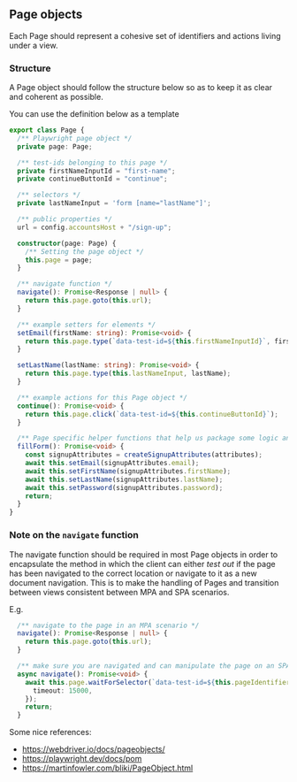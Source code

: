 ## Page objects

Each Page should represent a cohesive set of identifiers and actions living under a view.

### Structure

A Page object should follow the structure below so as to keep it as clear and coherent as possible.

You can use the definition below as a template

```typescript
export class Page {
  /** Playwright page object */
  private page: Page;

  /** test-ids belonging to this page */
  private firstNameInputId = "first-name";
  private continueButtonId = "continue";

  /** selectors */
  private lastNameInput = 'form [name="lastName"]';

  /** public properties */
  url = config.accountsHost + "/sign-up";

  constructor(page: Page) {
    /** Setting the page object */
    this.page = page;
  }

  /** navigate function */
  navigate(): Promise<Response | null> {
    return this.page.goto(this.url);
  }

  /** example setters for elements */
  setEmail(firstName: string): Promise<void> {
    return this.page.type(`data-test-id=${this.firstNameInputId}`, firstName);
  }

  setLastName(lastName: string): Promise<void> {
    return this.page.type(this.lastNameInput, lastName);
  }

  /** example actions for this Page object */
  continue(): Promise<void> {
    return this.page.click(`data-test-id=${this.continueButtonId}`);
  }

  /** Page specific helper functions that help us package some logic and keep the PageObjects as cohesive as possible. */
  fillForm(): Promise<void> {
    const signupAttributes = createSignupAttributes(attributes);
    await this.setEmail(signupAttributes.email);
    await this.setFirstName(signupAttributes.firstName);
    await this.setLastName(signupAttributes.lastName);
    await this.setPassword(signupAttributes.password);
    return;
  }
}
```

### Note on the `navigate` function

The navigate function should be required in most Page objects in order to encapsulate the method in which the client can either _test out_ if the page has been navigated to the correct location or navigate to it as a new document navigation.
This is to make the handling of Pages and transition between views consistent between MPA and SPA scenarios.

E.g.

```typescript
  /** navigate to the page in an MPA scenario */
  navigate(): Promise<Response | null> {
    return this.page.goto(this.url);
  }

  /** make sure you are navigated and can manipulate the page on an SPA scenario */
  async navigate(): Promise<void> {
    await this.page.waitForSelector(`data-test-id=${this.pageIdentifier}`, {
      timeout: 15000,
    });
    return;
  }
```

Some nice references:

- https://webdriver.io/docs/pageobjects/
- https://playwright.dev/docs/pom
- https://martinfowler.com/bliki/PageObject.html

